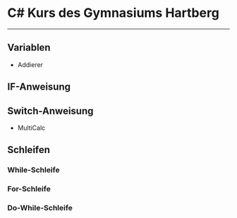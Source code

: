 # C# Kurs des Gymnasiums Hartberg
---------------
## Variablen
* Addierer

## IF-Anweisung
## Switch-Anweisung
* MultiCalc

## Schleifen
### While-Schleife
### For-Schleife
### Do-While-Schleife
